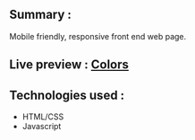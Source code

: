 ## Summary : 
Mobile friendly, responsive front end web page.

## Live preview : [Colors](https://blacksheep-01.github.io/colors/)

## Technologies used :
* HTML/CSS
* Javascript
